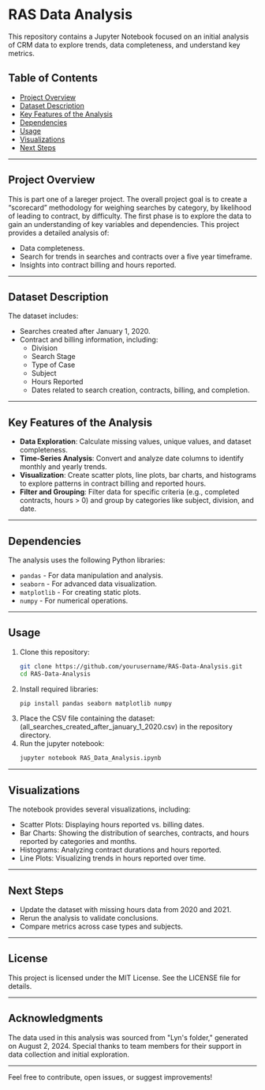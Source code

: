 # RAS Data Analysis

This repository contains a Jupyter Notebook focused on an initial analysis of CRM data to explore trends, data completeness, and understand key metrics. 

## Table of Contents
- [Project Overview](#project-overview)
- [Dataset Description](#dataset-description)
- [Key Features of the Analysis](#key-features-of-the-analysis)
- [Dependencies](#dependencies)
- [Usage](#usage)
- [Visualizations](#visualizations)
- [Next Steps](#next-steps)

---

## Project Overview
This is part one of a lareger project. The overall project goal is to create a “scorecard” methodology for weighing searches by category, by likelihood of leading to contract, by difficulty.
The first phase is to explore the data to gain an understanding of key variables and dependencies.
This project provides a detailed analysis of:
- Data completeness.
- Search for trends in searches and contracts over a five year timeframe.
- Insights into contract billing and hours reported.

---

## Dataset Description
The dataset includes:
- Searches created after January 1, 2020.
- Contract and billing information, including:
  - Division
  - Search Stage
  - Type of Case
  - Subject
  - Hours Reported
  - Dates related to search creation, contracts, billing, and completion.

---

## Key Features of the Analysis
- **Data Exploration**: Calculate missing values, unique values, and dataset completeness.
- **Time-Series Analysis**: Convert and analyze date columns to identify monthly and yearly trends.
- **Visualization**: Create scatter plots, line plots, bar charts, and histograms to explore patterns in contract billing and reported hours.
- **Filter and Grouping**: Filter data for specific criteria (e.g., completed contracts, hours > 0) and group by categories like subject, division, and date.

---

## Dependencies
The analysis uses the following Python libraries:
- `pandas` - For data manipulation and analysis.
- `seaborn` - For advanced data visualization.
- `matplotlib` - For creating static plots.
- `numpy` - For numerical operations.

---

## Usage
1. Clone this repository:
   ```bash
   git clone https://github.com/yourusername/RAS-Data-Analysis.git
   cd RAS-Data-Analysis
2. Install required libraries:
   ```bash
   pip install pandas seaborn matplotlib numpy
3. Place the CSV file containing the dataset:
   (all_searches_created_after_january_1_2020.csv) in the repository directory.
5. Run the jupyter notebook:
   ```bash
   jupyter notebook RAS_Data_Analysis.ipynb

---

## Visualizations
The notebook provides several visualizations, including:

- Scatter Plots: Displaying hours reported vs. billing dates.
- Bar Charts: Showing the distribution of searches, contracts, and hours reported by categories and months.
- Histograms: Analyzing contract durations and hours reported.
- Line Plots: Visualizing trends in hours reported over time.

---

## Next Steps
- Update the dataset with missing hours data from 2020 and 2021.
- Rerun the analysis to validate conclusions.
- Compare metrics across case types and subjects.

---

## License
This project is licensed under the MIT License. See the LICENSE file for details.

---

## Acknowledgments
The data used in this analysis was sourced from "Lyn's folder," generated on August 2, 2024. Special thanks to team members for their support in data collection and initial exploration.

---

Feel free to contribute, open issues, or suggest improvements!
